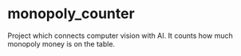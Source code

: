 # monopoly_counter
Project which connects computer vision with AI. It counts how much monopoly money is on the table. 
